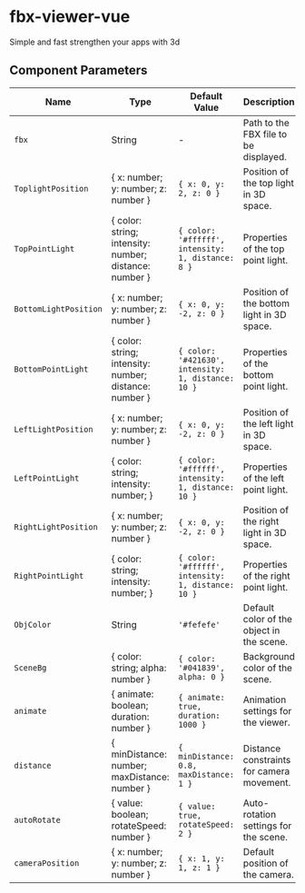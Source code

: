 # fbx-viewer-vue

Simple and fast strengthen your apps with 3d

## Component Parameters

| Name               | Type                                          | Default Value                                    | Description                                   |
|--------------------|-----------------------------------------------|--------------------------------------------------|-----------------------------------------------|
| `fbx`              | String                                        | -                                                | Path to the FBX file to be displayed.         |
| `ToplightPosition` | { x: number; y: number; z: number }           | `{ x: 0, y: 2, z: 0 }`                           | Position of the top light in 3D space.       |
| `TopPointLight`    | { color: string; intensity: number; distance: number } | `{ color: '#ffffff', intensity: 1, distance: 8 }` | Properties of the top point light.           |
| `BottomLightPosition` | { x: number; y: number; z: number }         | `{ x: 0, y: -2, z: 0 }`                          | Position of the bottom light in 3D space.    |
| `BottomPointLight` | { color: string; intensity: number; distance: number } | `{ color: '#421630', intensity: 1, distance: 10 }` | Properties of the bottom point light.        |
| `LeftLightPosition` | { x: number; y: number; z: number }         | `{ x: 0, y: -2, z: 0 }`                          | Position of the left light in 3D space.     |
| `LeftPointLight`   | { color: string; intensity: number; }        | `{ color: '#ffffff', intensity: 1, distance: 10 }` | Properties of the left point light.          |
| `RightLightPosition` | { x: number; y: number; z: number }        | `{ x: 0, y: -2, z: 0 }`                          | Position of the right light in 3D space.    |
| `RightPointLight`  | { color: string; intensity: number; }        | `{ color: '#ffffff', intensity: 1, distance: 10 }` | Properties of the right point light.         |
| `ObjColor`         | String                                        | `'#fefefe'`                                      | Default color of the object in the scene.    |
| `SceneBg`          | { color: string; alpha: number }              | `{ color: '#041839', alpha: 0 }`                 | Background color of the scene.               |
| `animate`          | { animate: boolean; duration: number }        | `{ animate: true, duration: 1000 }`              | Animation settings for the viewer.           |
| `distance`         | { minDistance: number; maxDistance: number }  | `{ minDistance: 0.8, maxDistance: 1 }`           | Distance constraints for camera movement.    |
| `autoRotate`       | { value: boolean; rotateSpeed: number }       | `{ value: true, rotateSpeed: 2 }`                | Auto-rotation settings for the scene.        |
| `cameraPosition`   | { x: number; y: number; z: number }           | `{ x: 1, y: 1, z: 1 }`                           | Default position of the camera.             |
